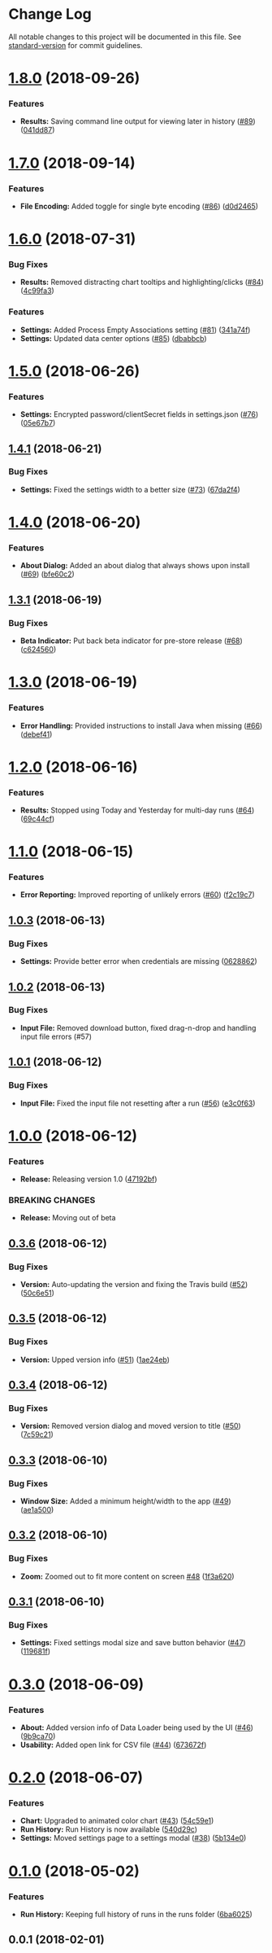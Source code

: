 # Change Log

All notable changes to this project will be documented in this file. See [standard-version](https://github.com/conventional-changelog/standard-version) for commit guidelines.

<a name="1.8.0"></a>
# [1.8.0](https://github.com/bullhorn/dataloader-ui/compare/v1.7.0...v1.8.0) (2018-09-26)


### Features

* **Results:** Saving command line output for viewing later in history ([#89](https://github.com/bullhorn/dataloader-ui/issues/89)) ([041dd87](https://github.com/bullhorn/dataloader-ui/commit/041dd87))



<a name="1.7.0"></a>
# [1.7.0](https://github.com/bullhorn/dataloader-ui/compare/v1.6.0...v1.7.0) (2018-09-14)


### Features

* **File Encoding:** Added toggle for single byte encoding ([#86](https://github.com/bullhorn/dataloader-ui/issues/86)) ([d0d2465](https://github.com/bullhorn/dataloader-ui/commit/d0d2465))



<a name="1.6.0"></a>
# [1.6.0](https://github.com/bullhorn/dataloader-ui/compare/v1.5.0...v1.6.0) (2018-07-31)


### Bug Fixes

* **Results:** Removed distracting chart tooltips and highlighting/clicks ([#84](https://github.com/bullhorn/dataloader-ui/issues/84)) ([4c99fa3](https://github.com/bullhorn/dataloader-ui/commit/4c99fa3))


### Features

* **Settings:** Added Process Empty Associations setting ([#81](https://github.com/bullhorn/dataloader-ui/issues/81)) ([341a74f](https://github.com/bullhorn/dataloader-ui/commit/341a74f))
* **Settings:** Updated data center options ([#85](https://github.com/bullhorn/dataloader-ui/issues/85)) ([dbabbcb](https://github.com/bullhorn/dataloader-ui/commit/dbabbcb))



<a name="1.5.0"></a>
# [1.5.0](https://github.com/bullhorn/dataloader-ui/compare/v1.4.1...v1.5.0) (2018-06-26)


### Features

* **Settings:** Encrypted password/clientSecret fields in settings.json ([#76](https://github.com/bullhorn/dataloader-ui/issues/76)) ([05e67b7](https://github.com/bullhorn/dataloader-ui/commit/05e67b7))



<a name="1.4.1"></a>
## [1.4.1](https://github.com/bullhorn/dataloader-ui/compare/v1.4.0...v1.4.1) (2018-06-21)


### Bug Fixes

* **Settings:** Fixed the settings width to a better size ([#73](https://github.com/bullhorn/dataloader-ui/issues/73)) ([67da2f4](https://github.com/bullhorn/dataloader-ui/commit/67da2f4))



<a name="1.4.0"></a>
# [1.4.0](https://github.com/bullhorn/dataloader-ui/compare/v1.3.1...v1.4.0) (2018-06-20)


### Features

* **About Dialog:** Added an about dialog that always shows upon install ([#69](https://github.com/bullhorn/dataloader-ui/issues/69)) ([bfe60c2](https://github.com/bullhorn/dataloader-ui/commit/bfe60c2))



<a name="1.3.1"></a>
## [1.3.1](https://github.com/bullhorn/dataloader-ui/compare/v1.3.0...v1.3.1) (2018-06-19)


### Bug Fixes

* **Beta Indicator:** Put back beta indicator for pre-store release ([#68](https://github.com/bullhorn/dataloader-ui/issues/68)) ([c624560](https://github.com/bullhorn/dataloader-ui/commit/c624560))



<a name="1.3.0"></a>
# [1.3.0](https://github.com/bullhorn/dataloader-ui/compare/v1.2.0...v1.3.0) (2018-06-19)


### Features

* **Error Handling:** Provided instructions to install Java when missing ([#66](https://github.com/bullhorn/dataloader-ui/issues/66)) ([debef41](https://github.com/bullhorn/dataloader-ui/commit/debef41))



<a name="1.2.0"></a>
# [1.2.0](https://github.com/bullhorn/dataloader-ui/compare/v1.1.0...v1.2.0) (2018-06-16)


### Features

* **Results:** Stopped using Today and Yesterday for multi-day runs ([#64](https://github.com/bullhorn/dataloader-ui/issues/64)) ([69c44cf](https://github.com/bullhorn/dataloader-ui/commit/69c44cf))



<a name="1.1.0"></a>
# [1.1.0](https://github.com/bullhorn/dataloader-ui/compare/v1.0.3...v1.1.0) (2018-06-15)


### Features

* **Error Reporting:** Improved reporting of unlikely errors ([#60](https://github.com/bullhorn/dataloader-ui/issues/60)) ([f2c19c7](https://github.com/bullhorn/dataloader-ui/commit/f2c19c7))



<a name="1.0.3"></a>
## [1.0.3](https://github.com/bullhorn/dataloader-ui/compare/v1.0.2...v1.0.3) (2018-06-13)


### Bug Fixes

* **Settings:** Provide better error when credentials are missing ([0628862](https://github.com/bullhorn/dataloader-ui/commit/0628862))



<a name="1.0.2"></a>
## [1.0.2](https://github.com/bullhorn/dataloader-ui/compare/v1.0.1...v1.0.2) (2018-06-13)


### Bug Fixes

* **Input File:** Removed download button, fixed drag-n-drop and handling input file errors (#57)



<a name="1.0.1"></a>
## [1.0.1](https://github.com/bullhorn/dataloader-ui/compare/v1.0.0...v1.0.1) (2018-06-12)


### Bug Fixes

* **Input File:** Fixed the input file not resetting after a run ([#56](https://github.com/bullhorn/dataloader-ui/issues/56)) ([e3c0f63](https://github.com/bullhorn/dataloader-ui/commit/e3c0f63))



<a name="1.0.0"></a>
# [1.0.0](https://github.com/bullhorn/dataloader-ui/compare/v0.3.6...v1.0.0) (2018-06-12)


### Features

* **Release:** Releasing version 1.0 ([47192bf](https://github.com/bullhorn/dataloader-ui/commit/47192bf))


### BREAKING CHANGES

* **Release:** Moving out of beta



<a name="0.3.6"></a>
## [0.3.6](https://github.com/bullhorn/dataloader-ui/compare/v0.3.5...v0.3.6) (2018-06-12)


### Bug Fixes

* **Version:** Auto-updating the version and fixing the Travis build ([#52](https://github.com/bullhorn/dataloader-ui/issues/52)) ([50c6e51](https://github.com/bullhorn/dataloader-ui/commit/50c6e51))



<a name="0.3.5"></a>
## [0.3.5](https://github.com/bullhorn/dataloader-ui/compare/v0.3.4...v0.3.5) (2018-06-12)


### Bug Fixes

* **Version:** Upped version info ([#51](https://github.com/bullhorn/dataloader-ui/issues/51)) ([1ae24eb](https://github.com/bullhorn/dataloader-ui/commit/1ae24eb))



<a name="0.3.4"></a>
## [0.3.4](https://github.com/bullhorn/dataloader-ui/compare/v0.3.3...v0.3.4) (2018-06-12)


### Bug Fixes

* **Version:** Removed version dialog and moved version to title ([#50](https://github.com/bullhorn/dataloader-ui/issues/50)) ([7c59c21](https://github.com/bullhorn/dataloader-ui/commit/7c59c21))



<a name="0.3.3"></a>
## [0.3.3](https://github.com/bullhorn/dataloader-ui/compare/v0.3.2...v0.3.3) (2018-06-10)


### Bug Fixes

* **Window Size:** Added a minimum height/width to the app ([#49](https://github.com/bullhorn/dataloader-ui/issues/49)) ([ae1a500](https://github.com/bullhorn/dataloader-ui/commit/ae1a500))



<a name="0.3.2"></a>
## [0.3.2](https://github.com/bullhorn/dataloader-ui/compare/v0.3.1...v0.3.2) (2018-06-10)


### Bug Fixes

* **Zoom:** Zoomed out to fit more content on screen [#48](https://github.com/bullhorn/dataloader-ui/issues/48) ([1f3a620](https://github.com/bullhorn/dataloader-ui/commit/1f3a620))



<a name="0.3.1"></a>
## [0.3.1](https://github.com/bullhorn/dataloader-ui/compare/v0.3.0...v0.3.1) (2018-06-10)


### Bug Fixes

* **Settings:** Fixed settings modal size and save button behavior ([#47](https://github.com/bullhorn/dataloader-ui/issues/47)) ([119681f](https://github.com/bullhorn/dataloader-ui/commit/119681f))



<a name="0.3.0"></a>
# [0.3.0](https://github.com/bullhorn/dataloader-ui/compare/v0.2.0...v0.3.0) (2018-06-09)


### Features

* **About:** Added version info of Data Loader being used by the UI ([#46](https://github.com/bullhorn/dataloader-ui/issues/46)) ([9b9ca70](https://github.com/bullhorn/dataloader-ui/commit/9b9ca70))
* **Usability:** Added open link for CSV file ([#44](https://github.com/bullhorn/dataloader-ui/issues/44)) ([673672f](https://github.com/bullhorn/dataloader-ui/commit/673672f))



<a name="0.2.0"></a>
# [0.2.0](https://github.com/bullhorn/dataloader-ui/compare/v0.1.0...v0.2.0) (2018-06-07)


### Features

* **Chart:** Upgraded to animated color chart ([#43](https://github.com/bullhorn/dataloader-ui/issues/43)) ([54c59e1](https://github.com/bullhorn/dataloader-ui/commit/54c59e1))
* **Run History:** Run History is now available ([540d29c](https://github.com/bullhorn/dataloader-ui/commit/540d29c))
* **Settings:** Moved settings page to a settings modal ([#38](https://github.com/bullhorn/dataloader-ui/issues/38)) ([5b134e0](https://github.com/bullhorn/dataloader-ui/commit/5b134e0))



<a name="0.1.0"></a>
# [0.1.0](https://github.com/bullhorn/dataloader-ui/compare/v0.0.1...v0.1.0) (2018-05-02)


### Features

* **Run History:** Keeping full history of runs in the runs folder ([6ba6025](https://github.com/bullhorn/dataloader-ui/commit/6ba6025))



<a name="0.0.1"></a>
## 0.0.1 (2018-02-01)
